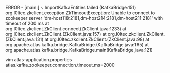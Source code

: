ERROR - [main:] ~ ImportKafkaEntities failed (KafkaBridge:151)
org.I0Itec.zkclient.exception.ZkTimeoutException: Unable to connect to zookeeper server 'dm-host118:2181,dm-host214:2181,dm-host211:2181' with timeout of 200 ms
at org.I0Itec.zkclient.ZkClient.connect(ZkClient.java:1233)
at org.I0Itec.zkclient.ZkClient.<init>(ZkClient.java:157)
at org.I0Itec.zkclient.ZkClient.<init>(ZkClient.java:131)
at org.I0Itec.zkclient.ZkClient.<init>(ZkClient.java:98)
at org.apache.atlas.kafka.bridge.KafkaBridge.<init>(KafkaBridge.java:165)
at org.apache.atlas.kafka.bridge.KafkaBridge.main(KafkaBridge.java:121)

vim atlas-application.properties
atlas.kafka.zookeeper.connection.timeout.ms=2000